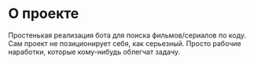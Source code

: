 # О проекте
Простенькая реализация бота для поиска фильмов/сериалов по коду. Сам проект не позиционирует себя, как серьезный. Просто рабочие наработки, которые кому-нибудь облегчат задачу.
